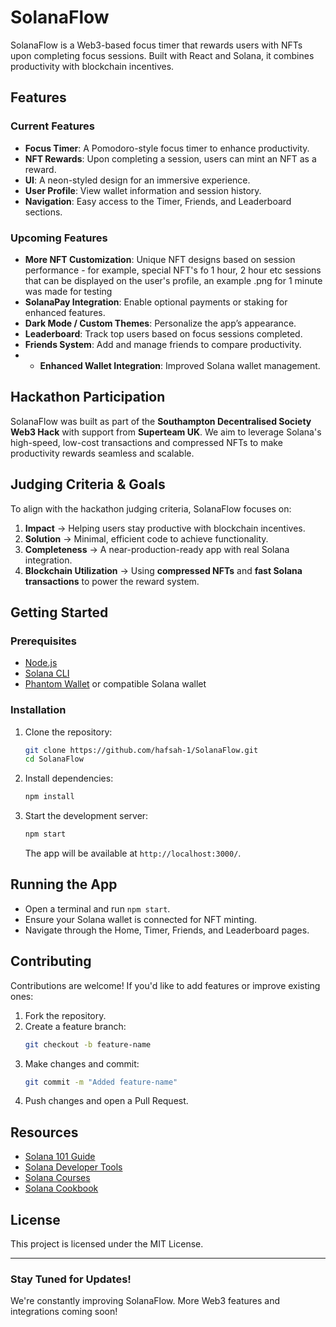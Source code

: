 # SolanaFlow

SolanaFlow is a Web3-based focus timer that rewards users with NFTs upon completing focus sessions. Built with React and Solana, it combines productivity with blockchain incentives.

## Features

### Current Features

- **Focus Timer**: A Pomodoro-style focus timer to enhance productivity.
- **NFT Rewards**: Upon completing a session, users can mint an NFT as a reward.
- **UI**: A neon-styled design for an immersive experience.
- **User Profile**: View wallet information and session history.
- **Navigation**: Easy access to the Timer, Friends, and Leaderboard sections.

### Upcoming Features

- **More NFT Customization**: Unique NFT designs based on session performance - for example, special NFT's fo 1 hour, 2 hour etc sessions that can be displayed on the user's profile, an example .png for 1 minute was made for testing
- **SolanaPay Integration**: Enable optional payments or staking for enhanced features.
- **Dark Mode / Custom Themes**: Personalize the app’s appearance.
- **Leaderboard**: Track top users based on focus sessions completed.
- **Friends System**: Add and manage friends to compare productivity.
- - **Enhanced Wallet Integration**: Improved Solana wallet management.

## Hackathon Participation

SolanaFlow was built as part of the **Southampton Decentralised Society Web3 Hack** with support from **Superteam UK**. We aim to leverage Solana's high-speed, low-cost transactions and compressed NFTs to make productivity rewards seamless and scalable.

## Judging Criteria & Goals

To align with the hackathon judging criteria, SolanaFlow focuses on:

1. **Impact** → Helping users stay productive with blockchain incentives.
2. **Solution** → Minimal, efficient code to achieve functionality.
3. **Completeness** → A near-production-ready app with real Solana integration.
4. **Blockchain Utilization** → Using **compressed NFTs** and **fast Solana transactions** to power the reward system.

## Getting Started

### Prerequisites

- [Node.js](https://nodejs.org/)
- [Solana CLI](https://docs.solana.com/cli/install-solana-cli-tools)
- [Phantom Wallet](https://phantom.app/) or compatible Solana wallet

### Installation

1. Clone the repository:
   ```sh
   git clone https://github.com/hafsah-1/SolanaFlow.git
   cd SolanaFlow
   ```
2. Install dependencies:
   ```sh
   npm install
   ```
3. Start the development server:
   ```sh
   npm start
   ```
   The app will be available at `http://localhost:3000/`.

## Running the App

- Open a terminal and run `npm start`.
- Ensure your Solana wallet is connected for NFT minting.
- Navigate through the Home, Timer, Friends, and Leaderboard pages.

## Contributing

Contributions are welcome! If you'd like to add features or improve existing ones:

1. Fork the repository.
2. Create a feature branch:
   ```sh
   git checkout -b feature-name
   ```
3. Make changes and commit:
   ```sh
   git commit -m "Added feature-name"
   ```
4. Push changes and open a Pull Request.

## Resources

- [Solana 101 Guide](https://2501babe.github.io/posts/solana101.html)
- [Solana Developer Tools](https://build.superteam.fun/developer-tools)
- [Solana Courses](https://www.soldev.app/)
- [Solana Cookbook](https://solana.com/developers/cookbook)

## License

This project is licensed under the MIT License.

---

### Stay Tuned for Updates!

We're constantly improving SolanaFlow. More Web3 features and integrations coming soon!

